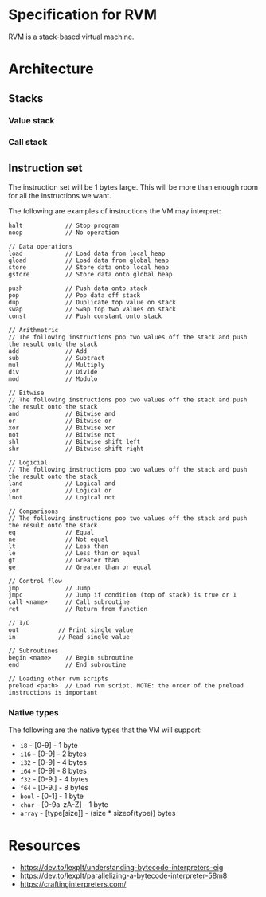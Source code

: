 # Specification for RVM
RVM is a stack-based virtual machine.

# Architecture

## Stacks

### Value stack

### Call stack

## Instruction set
The instruction set will be 1 bytes large. This will be more than enough room for all the instructions we want.

The following are examples of instructions the VM may interpret:
``` 
halt            // Stop program
noop            // No operation

// Data operations
load            // Load data from local heap
gload           // Load data from global heap
store           // Store data onto local heap
gstore          // Store data onto global heap

push            // Push data onto stack
pop             // Pop data off stack
dup             // Duplicate top value on stack
swap            // Swap top two values on stack
const           // Push constant onto stack

// Arithmetric
// The following instructions pop two values off the stack and push the result onto the stack
add             // Add
sub             // Subtract
mul             // Multiply
div             // Divide
mod             // Modulo

// Bitwise
// The following instructions pop two values off the stack and push the result onto the stack
and             // Bitwise and
or              // Bitwise or
xor             // Bitwise xor
not             // Bitwise not
shl             // Bitwise shift left
shr             // Bitwise shift right

// Logicial
// The following instructions pop two values off the stack and push the result onto the stack
land            // Logical and
lor             // Logical or
lnot            // Logical not

// Comparisons
// The following instructions pop two values off the stack and push the result onto the stack
eq              // Equal
ne              // Not equal
lt              // Less than
le              // Less than or equal
gt              // Greater than
ge              // Greater than or equal

// Control flow
jmp             // Jump
jmpc            // Jump if condition (top of stack) is true or 1
call <name>     // Call subroutine
ret             // Return from function

// I/O
out           // Print single value
in            // Read single value

// Subroutines
begin <name>    // Begin subroutine
end             // End subroutine

// Loading other rvm scripts
preload <path>  // Load rvm script, NOTE: the order of the preload instructions is important
```

### Native types
The following are the native types that the VM will support:
- `i8` - [0-9] - 1 byte
- `i16` - [0-9] - 2 bytes
- `i32` - [0-9] - 4 bytes
- `i64` - [0-9] - 8 bytes
- `f32` - [0-9.] - 4 bytes
- `f64` - [0-9.] - 8 bytes
- `bool` - [0-1] - 1 byte
- `char` - [0-9a-zA-Z] - 1 byte
- `array` - [type\[size\]] - (size * sizeof(type)) bytes
# Resources
- https://dev.to/lexplt/understanding-bytecode-interpreters-eig
- https://dev.to/lexplt/parallelizing-a-bytecode-interpreter-58m8
- https://craftinginterpreters.com/